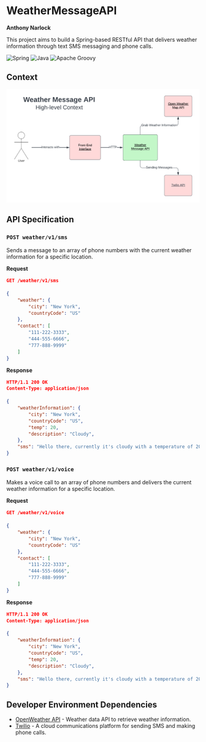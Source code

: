 # WeatherMessageAPI

**Anthony Narlock**

This project aims to build a Spring-based RESTful API that delivers weather information through text SMS messaging and phone calls.

![Spring](https://img.shields.io/badge/spring-%236DB33F.svg?style=for-the-badge&logo=spring&logoColor=white)
![Java](https://img.shields.io/badge/java-%23ED8B00.svg?style=for-the-badge&logo=java&logoColor=white)
![Apache Groovy](https://img.shields.io/badge/Groovy-4298B8.svg?style=for-the-badge&logo=Apache+Groovy&logoColor=white)

## Context

<p align="center">
  <img src="./README%20Assets/ContextDiagram.png" width="600px"/>
</p>

## API Specification

### `POST weather/v1/sms`
Sends a message to an array of phone numbers with the current weather information for a specific location.

**Request**
```json
GET /weather/v1/sms

{
    "weather": {
        "city": "New York",
        "countryCode": "US"
    },
    "contact": [
        "111-222-3333",
        "444-555-6666",
        "777-888-9999"
    ]
}
```

**Response**
```json
HTTP/1.1 200 OK
Content-Type: application/json

{
    "weatherInformation": {
        "city": "New York",
        "countryCode": "US",
        "temp": 20,
        "description": "Cloudy",
    },
    "sms": "Hello there, currently it's cloudy with a temperature of 20 degrees in New York!"
}
```

### `POST weather/v1/voice`
Makes a voice call to an array of phone numbers and delivers the current weather information for a specific location.

**Request**
```json
GET /weather/v1/voice

{
    "weather": {
        "city": "New York",
        "countryCode": "US"
    },
    "contact": [
        "111-222-3333",
        "444-555-6666",
        "777-888-9999"
    ]
}
```

**Response**
```json
HTTP/1.1 200 OK
Content-Type: application/json

{
    "weatherInformation": {
        "city": "New York",
        "countryCode": "US",
        "temp": 20,
        "description": "Cloudy",
    },
    "sms": "Hello there, currently it's cloudy with a temperature of 20 degrees in New York!"
}
```

## Developer Environment Dependencies
- [OpenWeather API](https://openweathermap.org/api) - Weather data API to retrieve weather information.
- [Twilio](https://www.twilio.com/docs/usage/api) - A cloud communications platform for sending SMS and making phone calls.
